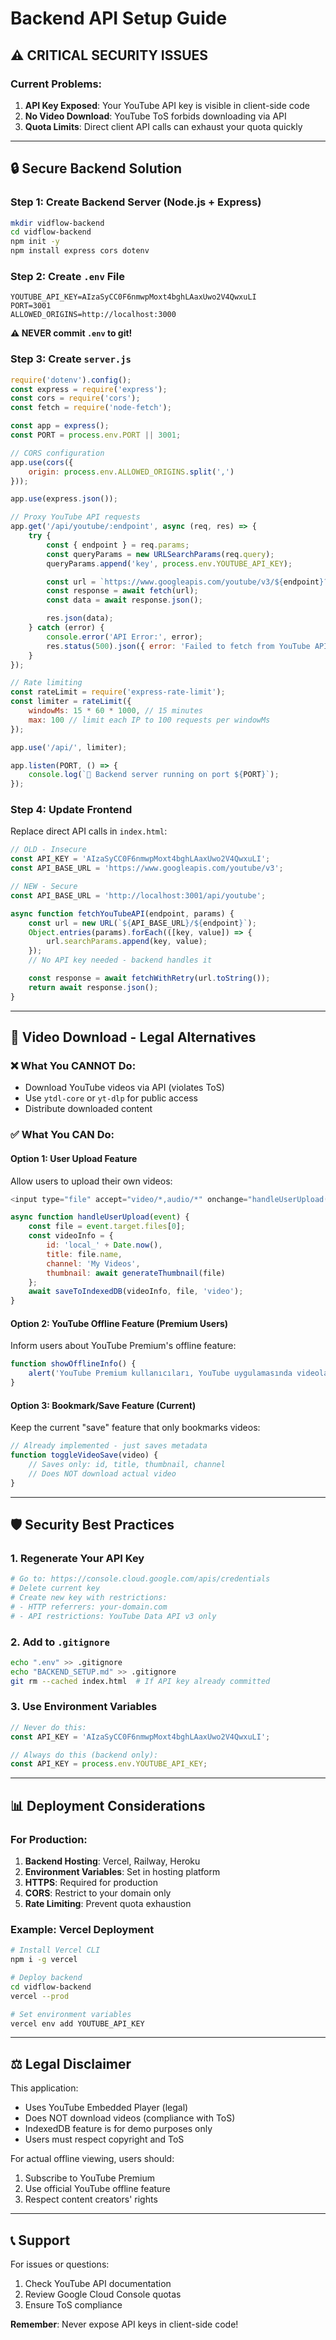 # Backend API Setup Guide

## ⚠️ CRITICAL SECURITY ISSUES

### Current Problems:
1. **API Key Exposed**: Your YouTube API key is visible in client-side code
2. **No Video Download**: YouTube ToS forbids downloading via API
3. **Quota Limits**: Direct client API calls can exhaust your quota quickly

---

## 🔒 Secure Backend Solution

### Step 1: Create Backend Server (Node.js + Express)

```bash
mkdir vidflow-backend
cd vidflow-backend
npm init -y
npm install express cors dotenv
```

### Step 2: Create `.env` File

```env
YOUTUBE_API_KEY=AIzaSyCC0F6nmwpMoxt4bghLAaxUwo2V4QwxuLI
PORT=3001
ALLOWED_ORIGINS=http://localhost:3000
```

**⚠️ NEVER commit `.env` to git!**

### Step 3: Create `server.js`

```javascript
require('dotenv').config();
const express = require('express');
const cors = require('cors');
const fetch = require('node-fetch');

const app = express();
const PORT = process.env.PORT || 3001;

// CORS configuration
app.use(cors({
    origin: process.env.ALLOWED_ORIGINS.split(',')
}));

app.use(express.json());

// Proxy YouTube API requests
app.get('/api/youtube/:endpoint', async (req, res) => {
    try {
        const { endpoint } = req.params;
        const queryParams = new URLSearchParams(req.query);
        queryParams.append('key', process.env.YOUTUBE_API_KEY);

        const url = `https://www.googleapis.com/youtube/v3/${endpoint}?${queryParams}`;
        const response = await fetch(url);
        const data = await response.json();

        res.json(data);
    } catch (error) {
        console.error('API Error:', error);
        res.status(500).json({ error: 'Failed to fetch from YouTube API' });
    }
});

// Rate limiting
const rateLimit = require('express-rate-limit');
const limiter = rateLimit({
    windowMs: 15 * 60 * 1000, // 15 minutes
    max: 100 // limit each IP to 100 requests per windowMs
});

app.use('/api/', limiter);

app.listen(PORT, () => {
    console.log(`🚀 Backend server running on port ${PORT}`);
});
```

### Step 4: Update Frontend

Replace direct API calls in `index.html`:

```javascript
// OLD - Insecure
const API_KEY = 'AIzaSyCC0F6nmwpMoxt4bghLAaxUwo2V4QwxuLI';
const API_BASE_URL = 'https://www.googleapis.com/youtube/v3';

// NEW - Secure
const API_BASE_URL = 'http://localhost:3001/api/youtube';

async function fetchYouTubeAPI(endpoint, params) {
    const url = new URL(`${API_BASE_URL}/${endpoint}`);
    Object.entries(params).forEach(([key, value]) => {
        url.searchParams.append(key, value);
    });
    // No API key needed - backend handles it

    const response = await fetchWithRetry(url.toString());
    return await response.json();
}
```

---

## 🚫 Video Download - Legal Alternatives

### ❌ What You CANNOT Do:
- Download YouTube videos via API (violates ToS)
- Use `ytdl-core` or `yt-dlp` for public access
- Distribute downloaded content

### ✅ What You CAN Do:

#### Option 1: User Upload Feature
Allow users to upload their own videos:

```javascript
<input type="file" accept="video/*,audio/*" onchange="handleUserUpload(event)">

async function handleUserUpload(event) {
    const file = event.target.files[0];
    const videoInfo = {
        id: 'local_' + Date.now(),
        title: file.name,
        channel: 'My Videos',
        thumbnail: await generateThumbnail(file)
    };
    await saveToIndexedDB(videoInfo, file, 'video');
}
```

#### Option 2: YouTube Offline Feature (Premium Users)
Inform users about YouTube Premium's offline feature:

```javascript
function showOfflineInfo() {
    alert('YouTube Premium kullanıcıları, YouTube uygulamasında videoları çevrimdışı izleyebilir.');
}
```

#### Option 3: Bookmark/Save Feature (Current)
Keep the current "save" feature that only bookmarks videos:

```javascript
// Already implemented - just saves metadata
function toggleVideoSave(video) {
    // Saves only: id, title, thumbnail, channel
    // Does NOT download actual video
}
```

---

## 🛡️ Security Best Practices

### 1. Regenerate Your API Key
```bash
# Go to: https://console.cloud.google.com/apis/credentials
# Delete current key
# Create new key with restrictions:
# - HTTP referrers: your-domain.com
# - API restrictions: YouTube Data API v3 only
```

### 2. Add to `.gitignore`
```bash
echo ".env" >> .gitignore
echo "BACKEND_SETUP.md" >> .gitignore
git rm --cached index.html  # If API key already committed
```

### 3. Use Environment Variables
```javascript
// Never do this:
const API_KEY = 'AIzaSyCC0F6nmwpMoxt4bghLAaxUwo2V4QwxuLI';

// Always do this (backend only):
const API_KEY = process.env.YOUTUBE_API_KEY;
```

---

## 📊 Deployment Considerations

### For Production:

1. **Backend Hosting**: Vercel, Railway, Heroku
2. **Environment Variables**: Set in hosting platform
3. **HTTPS**: Required for production
4. **CORS**: Restrict to your domain only
5. **Rate Limiting**: Prevent quota exhaustion

### Example: Vercel Deployment

```bash
# Install Vercel CLI
npm i -g vercel

# Deploy backend
cd vidflow-backend
vercel --prod

# Set environment variables
vercel env add YOUTUBE_API_KEY
```

---

## ⚖️ Legal Disclaimer

This application:
- Uses YouTube Embedded Player (legal)
- Does NOT download videos (compliance with ToS)
- IndexedDB feature is for demo purposes only
- Users must respect copyright and ToS

For actual offline viewing, users should:
1. Subscribe to YouTube Premium
2. Use official YouTube offline feature
3. Respect content creators' rights

---

## 📞 Support

For issues or questions:
1. Check YouTube API documentation
2. Review Google Cloud Console quotas
3. Ensure ToS compliance

**Remember**: Never expose API keys in client-side code!
